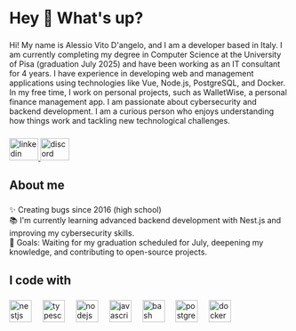 <h1 align="left">Hey 👋 What's up?</h1>

###

<p align="left">Hi! My name is Alessio Vito D'angelo, and I am a developer based in Italy. I am currently completing my degree in Computer Science at the University of Pisa (graduation July 2025) and have been working as an IT consultant for 4 years. I have experience in developing web and management applications using technologies like Vue, Node.js, PostgreSQL, and Docker. In my free time, I work on personal projects, such as WalletWise, a personal finance management app. I am passionate about cybersecurity and backend development. I am a curious person who enjoys understanding how things work and tackling new technological challenges.</p>

###

<div align="left">
  <a href="https://www.linkedin.com/in/alessio-vito-d-angelo-1856451a9/">
    <img src="https://raw.githubusercontent.com/maurodesouza/profile-readme-generator/master/src/assets/icons/social/linkedin/default.svg" width="52" height="40" alt="linkedin logo" />
  </a>
  <a href=" https://discord.com/users/176791820171345922">
    <img src="https://raw.githubusercontent.com/maurodesouza/profile-readme-generator/master/src/assets/icons/social/discord/default.svg" width="52" height="40" alt="discord logo" />
  </a>
</div>

###

<h2 align="left">About me</h2>

###

<p align="left">✨ Creating bugs since 2016 (high school)  <br>📚 I'm currently learning advanced backend development with Nest.js and improving my cybersecurity skills.  <br>🎯 Goals: Waiting for my graduation scheduled for July, deepening my knowledge, and contributing to open-source projects.</p>

###

<h2 align="left">I code with</h2>

###

<div align="left">
  <img src="https://cdn.jsdelivr.net/gh/devicons/devicon/icons/nestjs/nestjs-original.svg" height="40" alt="nestjs logo"  />
  <img width="12" />
  <img src="https://cdn.jsdelivr.net/gh/devicons/devicon/icons/typescript/typescript-original.svg" height="40" alt="typescript logo"  />
  <img width="12" />
  <img src="https://cdn.jsdelivr.net/gh/devicons/devicon/icons/nodejs/nodejs-original.svg" height="40" alt="nodejs logo"  />
  <img width="12" />
  <img src="https://cdn.jsdelivr.net/gh/devicons/devicon/icons/javascript/javascript-original.svg" height="40" alt="javascript logo"  />
  <img width="12" />
  <img src="https://cdn.jsdelivr.net/gh/devicons/devicon/icons/bash/bash-original.svg" height="40" alt="bash logo"  />
  <img width="12" />
  <img src="https://cdn.jsdelivr.net/gh/devicons/devicon/icons/postgresql/postgresql-original.svg" height="40" alt="postgresql logo"  />
  <img width="12" />
  <img src="https://cdn.jsdelivr.net/gh/devicons/devicon/icons/docker/docker-original.svg" height="40" alt="docker logo"  />
</div>

###
